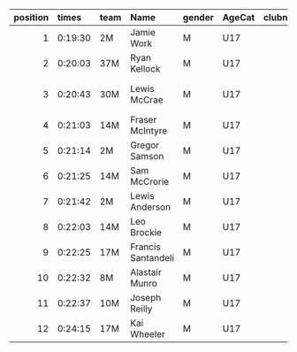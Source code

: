 |   position | times   | team   | Name               | gender   | AgeCat   |   clubnumber | Club name                  | Website                                |   finishPosition |
|-----------:|:--------|:-------|:-------------------|:---------|:---------|-------------:|:---------------------------|:---------------------------------------|-----------------:|
|          1 | 0:19:30 | 2M     | Jamie Work         | M        | U17      |            2 | Kilmarnock H&AC            | http://www.kilmarnockharriers.com/     |                1 |
|          2 | 0:20:03 | 37M    | Ryan Kellock       | M        | U17      |           37 | Law & District AAC         | http://www.lawaac.co.uk/               |                2 |
|          3 | 0:20:43 | 30M    | Lewis McCrae       | M        | U17      |           30 | Greenock Glenpark Harriers | https://greenockglenparkharriers.com/  |                3 |
|          4 | 0:21:03 | 14M    | Fraser McIntyre    | M        | U17      |           14 | Ayr Seaforth AC            | https://www.ayrseaforth.co.uk/         |                4 |
|          5 | 0:21:14 | 2M     | Gregor Samson      | M        | U17      |            2 | Kilmarnock H&AC            | http://www.kilmarnockharriers.com/     |                5 |
|          6 | 0:21:25 | 14M    | Sam McCrorie       | M        | U17      |           14 | Ayr Seaforth AC            | https://www.ayrseaforth.co.uk/         |                6 |
|          7 | 0:21:42 | 2M     | Lewis Anderson     | M        | U17      |            2 | Kilmarnock H&AC            | http://www.kilmarnockharriers.com/     |                7 |
|          8 | 0:22:03 | 14M    | Leo Brockie        | M        | U17      |           14 | Ayr Seaforth AC            | https://www.ayrseaforth.co.uk/         |                8 |
|          9 | 0:22:25 | 17M    | Francis Santandeli | M        | U17      |           17 | Calderglen Harriers        | http://www.calderglenharriers.org.uk/  |                9 |
|         10 | 0:22:32 | 8M     | Alastair Munro     | M        | U17      |            8 | Bellahouston Harriers      | http://www.bellahoustonharriers.co.uk/ |               10 |
|         11 | 0:22:37 | 10M    | Joseph Reilly      | M        | U17      |           10 | Shettleston Harriers       | http://shettlestonharriers.org.uk/     |               11 |
|         12 | 0:24:15 | 17M    | Kai Wheeler        | M        | U17      |           17 | Calderglen Harriers        | http://www.calderglenharriers.org.uk/  |               12 |